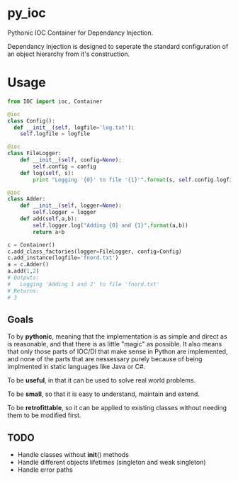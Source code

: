 py_ioc
======

Pythonic IOC Container for Dependancy Injection.

Dependancy Injection is designed to seperate the standard configuration of an object hierarchy from
it's construction. 

Usage
=====

```python
from IOC import ioc, Container

@ioc
class Config():
  def __init__(self, logfile='log.txt'):
    self.logfile = logfile

@ioc
class FileLogger:
    def __init__(self, config=None):
        self.config = config
    def log(self, s):
        print "Logging '{0}' to file '{1}'".format(s, self.config.logfile)

@ioc
class Adder:
    def __init__(self, logger=None):
        self.logger = logger
    def add(self,a,b):
        self.logger.log("Adding {0} and {1}".format(a,b))
        return a+b 

c = Container()
c.add_class_factories(logger=FileLogger, config=Config)
c.add_instance(logfile='fnord.txt')
a = c.Adder()
a.add(1,2)
# Outputs:
#   Logging 'Adding 1 and 2' to file 'fnord.txt'
# Returns:
# 3
```

Goals
-----

To by __pythonic__, meaning that the implementation is as simple and direct as
is reasonable, and that there is as little "magic" as possible. It also
means that only those parts of IOC/DI that make sense in Python are implemented,
and none of the parts that are nessessary purely because of being implmented
in static languages like Java or C#.

To be __useful__, in that it can be used to solve real world problems.

To be __small__, so that it is easy to understand, maintain and extend.

To be __retrofittable__, so it can be applied to existing classes without
needing them to be modified first.


TODO
----

- Handle classes without __init__() methods
- Handle different objects lifetimes (singleton and weak singleton)
- Handle error paths
